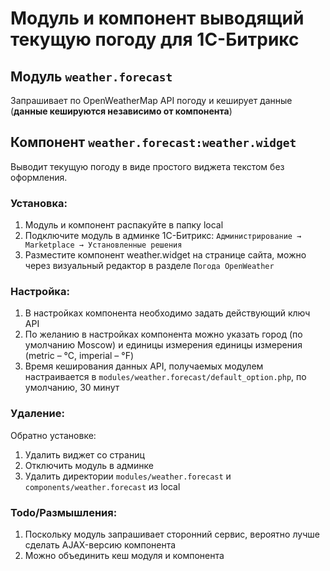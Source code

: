 # Модуль и компонент выводящий текущую погоду для 1С-Битрикс
## Модуль `weather.forecast`
Запрашивает по OpenWeatherMap API погоду и кеширует данные (**данные кешируются независимо от компонента**)

## Компонент `weather.forecast:weather.widget`
Выводит текущую погоду в виде простого виджета текстом без оформления.

### Установка:
1. Модуль и компонент распакуйте в папку local
2. Подключите модуль в админке 1С-Битрикс: `Администрирование → Marketplace → Установленные решения`
3. Разместите компонент weather.widget на странице сайта, можно через визуальный редактор в разделе `Погода OpenWeather`
### Настройка:
1. В настройках компонента необходимо задать действующий ключ API
2. По желанию в настройках компонента можно указать город (по умолчанию Moscow) и единицы измерения единицы измерения (metric – °C, imperial – °F)
3. Время кеширования данных API, получаемых модулем настраивается в `modules/weather.forecast/default_option.php`, по умолчанию, 30 минут

### Удаление:
Обратно установке:
1. Удалить виджет со страниц
2. Отключить модуль в админке
3. Удалить директории `modules/weather.forecast` и `components/weather.forecast` из local

### Todo/Размышления:
1. Поскольку модуль запрашивает сторонний сервис, вероятно лучше сделать AJAX-версию компонента
2. Можно объединить кеш модуля и компонента